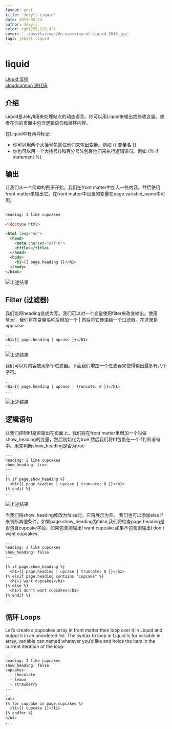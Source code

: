 ```yaml
---
layout: post
title: 'Jekyll Liquid'
date: 2019-02-24
author: Jekyll
color: rgb(255,210,32)
cover: '../assets/imgs/An-overview-of-Liquid-2016.jpg'
tags: jekyll liquid
---
```

# liquid
  [Liquid 文档](https://shopify.github.io/liquid/)  
  [cloudcannon 源代码](https://github.com/CloudCannon/bakery-store/tree/intro-to-liquid)
  
  ## 介绍
  Liquid是Jekyll用来处理站点的动态语言。你可以用Liquid来输出或修改变量。或者在你的页面中包含逻辑语句和循环内容。
  
  在Liquid中有两种标记:
  
  - 你可以用两个大括号包裹住他们来输出变量。例如 {{ 变量名 }}
  - 你也可以用一个大括号{}和百分号%包裹他们来执行逻辑语句。例如 {% if statement %}
  
  ## 输出
  
  让我们从一个简单的例子开始。我们在front matter中加入一些内容。然后使用front matter来输出它。在front matter中设置的变量在page.variable_name中可用。
  
  ~~~html
  ---
  heading: I like cupcakes
  ---
  <!doctype html>
  
  <html lang="en">
    <head>
      <meta charset="utf-8">
      <title></title>
    </head>
    <body>
      <h1>{{ page.heading }}</h1>
    </body>
  </html>
  ~~~
  
  ![上述结果](https://d1qmdf3vop2l07.cloudfront.net/quiet-lily.cloudvent.net/compressed/ac87fa365df599ec654dccafe24e70e4.png)
  
  ## Filter (过滤器)
  我们能将heading变成大写。我们可以对一个变量使用filter来改变输出。使用filter，我们将在变量名称后增加一个 | 然后将它传递给一个过滤器。在这里是uppcase
  
  ~~~ html
  ...
  <h1>{{ page.heading | upcase }}</h1>
  ...
  ~~~
  ![上述结果](https://d1qmdf3vop2l07.cloudfront.net/quiet-lily.cloudvent.net/compressed/bafba3dfe0ef790293beab50754d0635.png)
  
  我们可以对内容使用多个过滤器。下面我们增加一个过滤器来使得输出最多有八个字符。
  ~~~ html
  ...
  <h1>{{ page.heading | upcase | truncate: 8 }}</h1>
  ...
  ~~~
  ![上述结果](https://d1qmdf3vop2l07.cloudfront.net/quiet-lily.cloudvent.net/compressed/4e04789528dab50dec45c268cc4f8a9c.png)
  
  ## 逻辑语句
  让我们控制h1是否输出在页面上。我们将在front matter里增加一个叫做show_heading的变量，然后初始化为true.然后我们将h1包裹在一个if判断语句中。用来判断show_heading是否为true
  
  ~~~ html
  ---
  heading: I like cupcakes
  show_heading: true
  ---
  ...
  {% if page.show_heading %}
    <h1>{{ page.heading | upcase | truncate: 8 }}</h1>
  {% endif %}
  ...
  ~~~
  ![上述结果](https://d1qmdf3vop2l07.cloudfront.net/quiet-lily.cloudvent.net/compressed/4e04789528dab50dec45c268cc4f8a9c.png)
  
  当我们将show_heading修改为false时，它将展示为空。
  我们也可以添加else if来判断其他条件。如果page.show_heading为false,我们将检查page.heading是否包含cupcake字段，如果包含则输出I want cupcake.如果不包含则输出I don't want cupcakes.
  
  ~~~ html
  ---
  heading: I like cupcakes
  show_heading: false
  ---
  ...
  {% if page.show_heading %}
    <h1>{{ page.heading | upcase | truncate: 8 }}</h1>
  {% elsif page.heading contains "cupcake" %}
    <h1>I want cupcakes</h1>
  {% else %}
    <h1>I don't want cupcakes</h1>
  {% endif %}
  ...
  ~~~
  
  ## 循环 Loops
  Let’s create a cupcakes array in front matter then loop over it in Liquid and output it in an unordered list. The syntax to loop in Liquid is for variable in array, variable can named whatever you’d like and holds the item in the current iteration of the loop:
  ~~~ html
  ---
  heading: I like cupcakes
  show_heading: false
  cupcakes:
    - chocolate
    - lemon
    - strawberry
  ---
  ...
  <ul>
  {% for cupcake in page.cupcakes %}
    <li>{{ cupcake }}</li>
  {% endfor %}
  </ul>
  ...
  ~~~